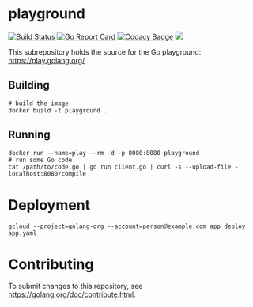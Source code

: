# playground

[![Build Status](https://travis-ci.org/gofunky/playground.svg?branch=master)](https://travis-ci.org/gofunky/playground)
[![Go Report Card](https://goreportcard.com/badge/github.com/gofunky/playground)](https://goreportcard.com/report/github.com/gofunky/playground)
[![Codacy Badge](https://api.codacy.com/project/badge/Grade/968f720de11348cf966e192fa9c9da76)](https://www.codacy.com/app/gofunky/playground?utm_source=github.com&amp;utm_medium=referral&amp;utm_content=gofunky/playground&amp;utm_campaign=Badge_Grade)
[![](https://images.microbadger.com/badges/image/gofunky/playground.svg)](https://microbadger.com/images/gofunky/playground "Get your own image badge on microbadger.com")

This subrepository holds the source for the Go playground:
https://play.golang.org/

## Building

```
# build the image
docker build -t playground .
```

## Running

```
docker run --name=play --rm -d -p 8080:8080 playground
# run some Go code
cat /path/to/code.go | go run client.go | curl -s --upload-file - localhost:8080/compile
```

# Deployment

```
gcloud --project=golang-org --account=person@example.com app deploy app.yaml
```

# Contributing

To submit changes to this repository, see
https://golang.org/doc/contribute.html.
